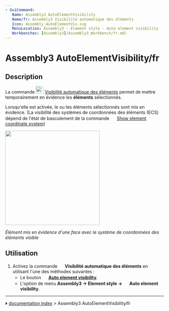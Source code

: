 ```yaml
---
- GuiCommand:
   Name: Assembly3 AutoElementVisibility
   Name/fr: Assembly3 Visibilité automatique des éléments 
   Icon: Assembly_AutoElementVis.svg‎‎
   MenuLocation: Assembly3 - Element style - Auto element visibility
   Workbenches: [Assembly3](Assembly3_Workbench/fr.md)
---
```


# Assembly3 AutoElementVisibility/fr

## Description

La commande <img alt="" src=images/Assembly_AutoElementVis.svg  style="width:24px;"> [Visibilité automatique des éléments](Assembly3_AutoElementVisibility/fr.md) permet de mettre temporairement en évidence les **éléments** sélectionnés.

Lorsqu\'elle est activée, le ou les éléments sélectionnés sont mis en évidence.  (La visibilité des systèmes de coordonnées des éléments (ECS) dépend de l\'état de basculement de la commande <img alt="" src=images/Assembly_ShowElementCS.svg  style="width:16px;"> [Show element coordinate system](Assembly3_ShowElementCS/fr.md))

<img alt="" src=images/Assembly3_AutoElementVisibility-01.png  style="width:300px;">



*Élément mis en évidence d'une face avec le système de coordonnées des éléments visible*

## Utilisation

1.  Activez la commande <img alt="" src=images/Assembly_AutoElementVis.svg  style="width:16px;"> **Visibilité automatique des éléments** en utilisant l\'une des méthodes suivantes :
    -   Le bouton **<img src="images/Assembly_AutoElementVis.svg" width=16px> [Auto element visibility](Assembly3_AutoElementVisibility/fr.md)**.
    -   L\'option de menu **Assembly3 → Element style → <img src="images/Assembly_AutoElementVis.svg" width=16px> Auto element visibility**.



---
⏵ [documentation index](../README.md) > Assembly3 AutoElementVisibility/fr
